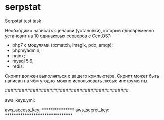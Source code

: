 # serpstat
Serpstat test task

Необходимо написать сценарий (установки), который одновременно установит на 10 одинаковых серверов c CentOS7:
- php7 с модулями (bcmatch, imagik, pdo, amqp);
- phpmyadmin;
- nginx;
- mysql 5.6;
- redis.

Скрипт должен выполняться с вашего компьютера. Скрипт может быть написан на чём угодно, можно использовать любые инструменты.

#############################################

aws_keys.yml:

aws_access_key: ***************
aws_secret_key: *******************************
